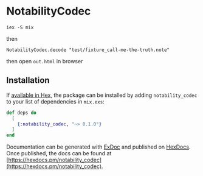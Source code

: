 # NotabilityCodec

```
iex -S mix
```

then
```
NotabilityCodec.decode "test/fixture_call-me-the-truth.note"
```

then open `out.html` in browser

## Installation

If [available in Hex](https://hex.pm/docs/publish), the package can be installed
by adding `notability_codec` to your list of dependencies in `mix.exs`:

```elixir
def deps do
  [
    {:notability_codec, "~> 0.1.0"}
  ]
end
```

Documentation can be generated with [ExDoc](https://github.com/elixir-lang/ex_doc)
and published on [HexDocs](https://hexdocs.pm). Once published, the docs can
be found at [https://hexdocs.pm/notability_codec](https://hexdocs.pm/notability_codec).

